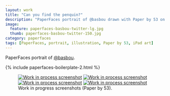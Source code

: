 ```yaml
---
layout: work
title: "Can you find the penquin?"
description: "PaperFaces portrait of @basbou drawn with Paper by 53 on an iPad."
image: 
  feature: paperfaces-basbou-twitter-lg.jpg
  thumb: paperfaces-basbou-twitter-150.jpg
category: paperfaces
tags: [PaperFaces, portrait, illustration, Paper by 53, iPad art]
---
```


PaperFaces portrait of <a href="http://twitter.com/basbou">@basbou</a>.

{% include paperfaces-boilerplate-2.html %}

<figure class="half">
	<a href="{{ site.url }}/images/paperfaces-basbou-process-1-lg.jpg"><img src="{{ site.url }}/images/paperfaces-basbou-process-1-600.jpg" alt="Work in process screenshot"></a>
	<a href="{{ site.url }}/images/paperfaces-basbou-process-2-lg.jpg"><img src="{{ site.url }}/images/paperfaces-basbou-process-2-600.jpg" alt="Work in process screenshot"></a>
	<a href="{{ site.url }}/images/paperfaces-basbou-process-3-lg.jpg"><img src="{{ site.url }}/images/paperfaces-basbou-process-3-600.jpg" alt="Work in process screenshot"></a>
	<a href="{{ site.url }}/images/paperfaces-basbou-process-4-lg.jpg"><img src="{{ site.url }}/images/paperfaces-basbou-process-4-600.jpg" alt="Work in process screenshot"></a>
	<figcaption>Work in progress screenshots (Paper by 53).</figcaption>
</figure>